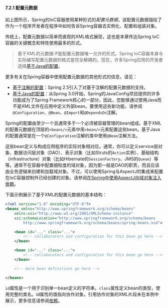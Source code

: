 #### 7.2.1 配置元数据

如上图所示，Spring的IoC容器使用某种形式的*配置元数据*，该配置元数据描绘了作为一个程序开发者在程序中如何告诉Spring容器去实例化、配置和组装对象。

传统上，配置元数据以简单而直观的XML格式展现，这也是本章传达Spring IoC容器的关键概念和特性使用最多的形式。

>基于XML的元数据*不*是配置元数据唯一允许的形式。Spring IoC容器本身与实际编写配置元数据的格式是完全解耦的。现在，许多Spring应用的开发者选择[基于Java的配置](7.12.Java-based_container_configuration.md)。

更多有关在Spring容器中使用配置元数据的其他形式的信息，请见：

- [基于注解的配置](7.9.Annotation-based_container_configuration.md)：Spring 2.5引入了对基于注解的配置元数据的支持。
- [基于Java的配置](7.12.Java-based_container_configuration.md)：从Spring 3.0开始，Spring的JavaConfig项目提供的许多功能成为了Spring Framework核心的一部分，因此，您能够通过使用Java而不是XML文件在应用中定义外部bean。要使用这些新功能，请参阅`@Configuration`、`@Bean`、`@Import`和`@DependsOn`注解。

Spring的配置由至少一个且通常多于一个必须被容器管理的bean组成。基于XML的配置元数据在顶层的`<beans/>`元素中用`<bean/>`元素配置这些bean。基于Java的配置通常是在一个`@Configuration`注解的类中使用`@Bean`注解方法。

这些bean定义与构成应用程序的实际对象相对应。通常，你可以定义service层对象、数据访问层对象（DAO）、表示对象（比如Struts的`Action`实例）、基础结构（infrastructure）对象（比如Hibernate的`SessionFactory`、JMS的`Queue`）等等。通常不在容器中配置细粒度的域对象，因为那一般是DAO的职责，而且应该由业务逻辑来创建和加载域对象。不过，可以使用Spring与AspectJ的集成来配置在IoC容器控制外已经创建的对象。请参阅[在Spring中使用AspectJ向域对象注入依赖](11.8.1.Using_AspectJ_to_dependency_inject_domain_objects_with_Spring.md)。

下面示例展示了基于XML的配置元数据的基本结构：

```xml
<?xml version="1.0" encoding="UTF-8"?>
<beans xmlns="http://www.springframework.org/schema/beans"
    xmlns:xsi="http://www.w3.org/2001/XMLSchema-instance"
    xsi:schemaLocation="http://www.springframework.org/schema/beans
        http://www.springframework.org/schema/beans/spring-beans.xsd">

    <bean id="..." class="...">
        <!-- collaborators and configuration for this bean go here -->
    </bean>

    <bean id="..." class="...">
        <!-- collaborators and configuration for this bean go here -->
    </bean>

    <!-- more bean definitions go here -->

</beans>
```

`id`属性是一个用于识别单一bean定义的字符串。`class`属性定义bean的类型，使用完整的类名。id属性的值指向协作对象。引用协作对象的XML片段未在本例中展示，更多信息请参阅[依赖](7.4.Dependencies.md)。


